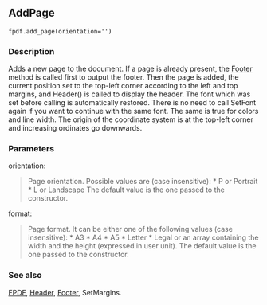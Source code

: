## AddPage ##

```
fpdf.add_page(orientation='')
```

### Description ###

Adds a new page to the document. If a page is already present, the [Footer](Footer.md) method is called first to output the footer. Then the page is added, the current position set to the top-left corner according to the left and top margins, and Header() is called to display the header.
The font which was set before calling is automatically restored. There is no need to call SetFont again if you want to continue with the same font. The same is true for colors and line width.
The origin of the coordinate system is at the top-left corner and increasing ordinates go downwards.

### Parameters ###

orientation:
> Page orientation. Possible values are (case insensitive):
    * P or Portrait
    * L or Landscape
> The default value is the one passed to the constructor.

format:
> Page format. It can be either one of the following values (case insensitive):
    * A3
    * A4
    * A5
    * Letter
    * Legal
> or an array containing the width and the height (expressed in user unit).
> The default value is the one passed to the constructor.

### See also ###

[FPDF](FPDF.md), [Header](Header.md), [Footer](Footer.md), SetMargins.